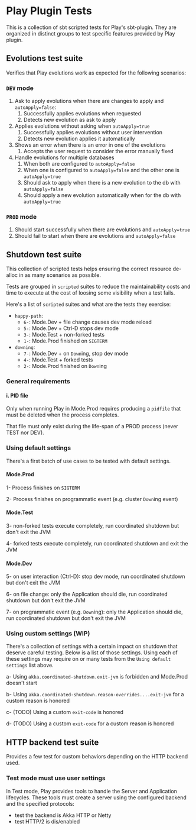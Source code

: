 # Play Plugin Tests

This is a collection of sbt scripted tests for Play's sbt-plugin. They are organized in distinct groups to test specific features provided by Play plugin.

## Evolutions test suite

Verifies that Play evolutions work as expected for the following scenarios:

### `DEV` mode

1. Ask to apply evolutions when there are changes to apply and `autoApply=false`:
    1. Successfully applies evolutions when requested
    2. Detects new evolution as ask to apply
2. Applies evolutions without asking when `autoApply=true`
    1. Successfully applies evolutions without user intervention
    2. Detects new evolution applies it automatically
3. Shows an error when there is an error in one of the evolutions
    1. Accepts the user request to consider the error manually fixed
4. Handle evolutions for multiple databases
    1. When both are configured to `autoApply=false`
    2. When one is configured to `autoApply=false` and the other one is `autoApply=true`
    3. Should ask to apply when there is a new evolution to the db with `autoApply=false`
    4. Should apply a new evolution automatically when for the db with `autoApply=true`
    
### `PROD` mode

1. Should start successfully when there are evolutions and `autoApply=true`
2. Should fail to start when there are evolutions and `autoApply=false`

## Shutdown test suite

This collection of scripted tests helps ensuring the correct resource de-alloc 
in as many scenarios as possible.

Tests are grouped in `scripted` suites to reduce the maintainability costs and time 
to execute at the cost of loosing some visibility when a test fails. 

Here's a list of `scripted` suites and what are the tests they exercise:

 * `happy-path`:
    * `6-`: Mode.Dev + file change causes dev mode reload
    * `5-`: Mode.Dev + Ctrl-D stops dev mode
    * `3-`: Mode.Test + non-forked tests
    * `1-`: Mode.Prod finished on `SIGTERM`
 * `downing`:
    * `7-`: Mode.Dev + on `Down`ing, stop dev mode 
    * `4-`: Mode.Test + forked tests
    * `2-`: Mode.Prod finished on `Down`ing

### General requirements

#### i. PID file 

Only when running Play in Mode.Prod requires producing a `pidfile` that must be deleted when the 
process completes.

That file must only exist during the life-span of a PROD process (never TEST nor DEV).


### Using default settings

There's a first batch of use cases to be tested with default settings.

#### Mode.Prod

1- Process finishes on `SIGTERM`

2- Process finishes on programmatic event (e.g. cluster `Down`ing event) 

#### Mode.Test

3- non-forked tests execute completely, run coordinated shutdown but don't exit the JVM

4- forked tests execute completely, run coordinated shutdown and exit the JVM

#### Mode.Dev

5- on user interaction (Ctrl-D): stop dev mode, run coordinated shutdown but don't exit the JVM

6- on file change: only the Application should die, run coordinated shutdown but don't exit the JVM

7- on programmatic event (e.g. `Down`ing): only the Application should die, run coordinated shutdown but don't exit the JVM

### Using custom settings (WIP) 

There's a collection of settings with a certain impact on shutdown that deserve careful testing. Below is a 
list of those settings. Using each of these settings may require on or many tests from the `Using default settings` list above.
 
a- Using `akka.coordinated-shutdown.exit-jvm` is forbidden and Mode.Prod doesn't start 

b- Using `akka.coordinated-shutdown.reason-overrides....exit-jvm` for a custom reason is honored 

c- (TODO) Using a custom `exit-code` is honored

d- (TODO) Using a custom `exit-code` for a custom reason is honored

## HTTP backend test suite

Provides a few test for custom behaviors depending on the HTTP backend used.

### Test mode must use user settings

In Test mode, Play provides tools to handle the Server and Application lifecycles. These tools must create a server
using the configured backend and the specified protocols:

* test the backend is Akka HTTP or Netty
* test HTTP/2 is dis/enabled 
